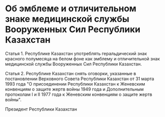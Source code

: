 # Об эмблеме и отличительном знаке медицинской службы Вооруженных Сил Республики Казахстан

Статья 1. Республике Казахстан употреблять геральдический знак красного полумесяца на белом фоне как эмблему и отличительной знак медицинской службы Вооруженных Сил Республики Казахстан.

Статья 2. Республике Казахстан снять оговорки, указанные в постановлении Верховного Совета Республики Казахстан от 31 марта 1993 года "О присоединении Республики Казахстан к Женевским конвенциям о защите жертв войны 1949 года и Дополнительным протоколам I и II 1977 года к Женевским конвенциям о защите жертв войны".

Президент Республики Казахстан

